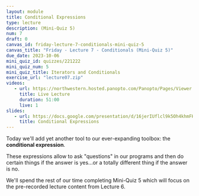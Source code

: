 ```yaml
---
layout: module
title: Conditional Expressions
type: lecture
description: (Mini-Quiz 5)
num: 7
draft: 0
canvas_id: friday-lecture-7-conditionals-mini-quiz-5
canvas_title: "Friday - Lecture 7 - Conditionals (Mini-Quiz 5)"
due_date: 2023-10-06
mini_quiz_id: quizzes/221222
mini_quiz_num: 5
mini_quiz_title: Iterators and Conditionals
exercise_url: "lecture07.zip"
videos:
   - url: https://northwestern.hosted.panopto.com/Panopto/Pages/Viewer.aspx?id=2adae373-aeb6-40db-bf87-b078001282be
     title: Live Lecture
     duration: 51:00
     live: 1
slides:
   - url: https://docs.google.com/presentation/d/16jerIUflcl9k5Oh4khmFHQLddJ3KQ02XHPZ2ACoCSa8/edit?usp=sharing
     title: Conditional Expressions
---
```


Today we'll add yet another tool to our ever-expanding toolbox: the **conditional expression**.

These expressions allow to ask "questions" in our programs and then do certain things if the answer is yes...or a totally different thing if the answer is no.

We'll spend the rest of our time completing Mini-Quiz 5 which will focus on the pre-recorded lecture content from Lecture 6.
